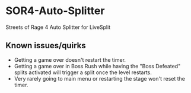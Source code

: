 # SOR4-Auto-Splitter
Streets of Rage 4 Auto Splitter for LiveSplit

## Known issues/quirks
* Getting a game over doesn't restart the timer.
* Getting a game over in Boss Rush while having the "Boss Defeated" splits activated will trigger a split once the level restarts.
* Very rarely going to main menu or restarting the stage won't reset the timer.
